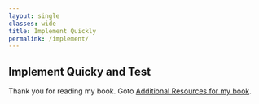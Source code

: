 ```yaml
---
layout: single
classes: wide
title: Implement Quickly
permalink: /implement/
---
```

## Implement Quicky and Test
Thank you for reading my book. Goto [Additional Resources for my book](https://christophersherrod.com/2020/12/02/business-ideas.html#additonal-resources).
